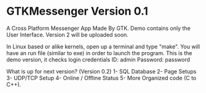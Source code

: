 # GTKMessenger Version 0.1
A Cross Platform Messenger App Made By GTK. Demo contains only the User Interface. Version 2 will be uploaded soon.

In Linux based or alike kernels, open up a terminal and type "make". You will have an run file (similar to exe) in order to launch the program. 
This is the demo version, it checks login credentials
ID: admin
Password: password

What is up for next version? (Version 0.2)
1- SQL Database
2- Page Setups
3- UDP/TCP Setup
4- Online / Offline Status
5- More Organized code (C to C++).

